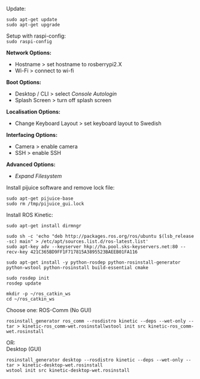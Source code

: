Update:  
```
sudo apt-get update
sudo apt-get upgrade
```
  
Setup with raspi-config:  
```sudo raspi-config```  
  
**Network Options:**
* Hostname > set hostname to rosberrypi2.X  
* Wi-Fi > connect to wi-fi  

**Boot Options:**  
* Desktop / CLI > select *Console Autologin*  
* Splash Screen > turn off splash screen  

**Localisation Options:**  
* Change Keyboard Layout > set keyboard layout to Swedish  

**Interfacing Options:**  
* Camera > enable camera  
* SSH > enable SSH  

**Advanced Options:**  
* *Expand Filesystem*  
  
Install pijuice software and remove lock file:
```
sudo apt-get pijuice-base
sudo rm /tmp/pijuice_gui.lock
```  
  
Install ROS Kinetic:
```
sudo apt-get install dirmngr

sudo sh -c 'echo "deb http://packages.ros.org/ros/ubuntu $(lsb_release -sc) main" > /etc/apt/sources.list.d/ros-latest.list'
sudo apt-key adv --keyserver hkp://ha.pool.sks-keyservers.net:80 --recv-key 421C365BD9FF1F717815A3895523BAEEB01FA116

sudo apt-get install -y python-rosdep python-rosinstall-generator python-wstool python-rosinstall build-essential cmake

sudo rosdep init
rosdep update

mkdir -p ~/ros_catkin_ws
cd ~/ros_catkin_ws
```  
Choose one:
ROS-Comm (No GUI)
```
rosinstall_generator ros_comm --rosdistro kinetic --deps --wet-only --tar > kinetic-ros_comm-wet.rosinstallwstool init src kinetic-ros_comm-wet.rosinstall
```
OR:  
Desktop (GUI)
```
rosinstall_generator desktop --rosdistro kinetic --deps --wet-only --tar > kinetic-desktop-wet.rosinstall
wstool init src kinetic-desktop-wet.rosinstall
```
